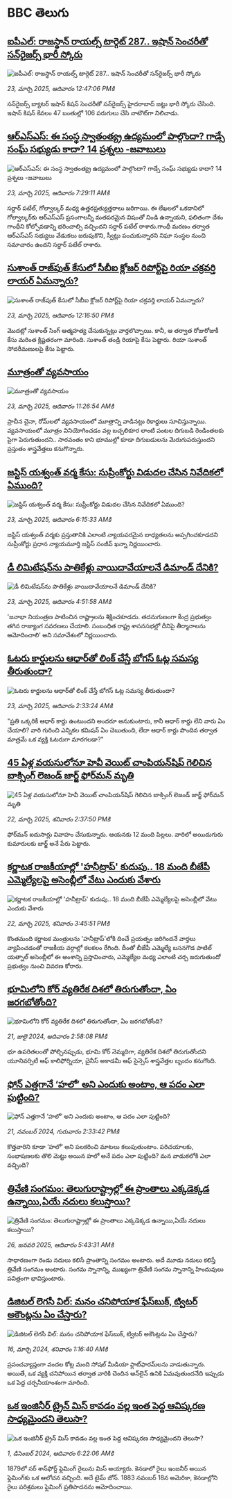 # BBC తెలుగు## [ఐపీఎల్: రాజస్థాన్ రాయల్స్ టార్గెట్ 287.. ఇషాన్ సెంచరీతో సన్‌రైజర్స్ భారీ స్కోరు](https://www.bbc.com/telugu/articles/cgm1rwxg8jxo?at_campaign=githubrss)![ఐపీఎల్: రాజస్థాన్ రాయల్స్ టార్గెట్ 287.. ఇషాన్ సెంచరీతో సన్‌రైజర్స్ భారీ స్కోరు](https://ichef.bbci.co.uk/ace/standard/240/cpsprodpb/077a/live/198ea790-07e5-11f0-a830-63536111fbc5.jpg)_23, మార్చి 2025, ఆదివారం 12:47:06 PMకి_సన్‌రైజర్స్ బ్యాటర్ ఇషాన్ కిషన్ సెంచరీతో సన్‌రైజర్స్ హైదరాబాద్ జట్టు భారీ స్కోరు చేసింది. ఇషాన్ కిషన్ కేవలం 47 బంతుల్లో 106 పరుగులు చేసి నాటౌట్‌గా నిలిచాడు.## [ఆర్ఎస్ఎస్: ఈ సంస్థ స్వాతంత్య్ర ఉద్యమంలో పాల్గొందా? గాడ్సే సంఘ్ సభ్యుడు కాదా? 14 ప్రశ్నలు -జవాబులు](https://www.bbc.com/telugu/articles/c4ge6krxlxdo?at_campaign=githubrss)![ఆర్ఎస్ఎస్: ఈ సంస్థ స్వాతంత్య్ర ఉద్యమంలో పాల్గొందా? గాడ్సే సంఘ్ సభ్యుడు కాదా? 14 ప్రశ్నలు -జవాబులు](https://ichef.bbci.co.uk/ace/standard/240/cpsprodpb/d18e/live/8c503320-0736-11f0-88b7-5556e7b55c5e.jpg)_23, మార్చి 2025, ఆదివారం 7:29:11 AMకి_సర్దార్ పటేల్, గోల్వాల్కర్ మధ్య ఉత్తరప్రత్యుత్తరాలు జరిగాయి. ఈ లేఖలలో ఒకదానిలో గోల్వాల్కర్‌కు ఆర్‌ఎస్‌ఎస్ ప్రసంగాలన్నీ మతపరమైన విషంతో నిండి ఉన్నాయని, ఫలితంగా దేశం గాంధీని కోల్పోవడాన్ని భరించాల్సి వచ్చిందని సర్దార్ పటేల్ రాశారు.గాంధీ మరణం తర్వాత ఆర్‌ఎస్‌ఎస్ సభ్యులు వేడుకలు జరుపుకొని, స్వీట్లు పంచుకున్నారని నిఘా సంస్థల నుంచి సమాచారం ఉందని సర్దార్ పటేల్ రాశారు.## [సుశాంత్ రాజ్‌పుత్ కేసులో సీబీఐ క్లోజర్ రిపోర్ట్‌పై రియా చక్రవర్తి లాయర్ ఏమన్నారు?](https://www.bbc.com/telugu/articles/cy87zdez8ldo?at_campaign=githubrss)![సుశాంత్ రాజ్‌పుత్ కేసులో సీబీఐ క్లోజర్ రిపోర్ట్‌పై రియా చక్రవర్తి లాయర్ ఏమన్నారు?](https://ichef.bbci.co.uk/ace/standard/240/cpsprodpb/fb14/live/e8acbb50-07d8-11f0-94d4-6f954f5dcfa3.png)_23, మార్చి 2025, ఆదివారం 12:16:50 PMకి_మొదట్లో సుశాంత్ సింగ్ ఆత్మహత్య చేసుకున్నట్లు వార్తలొచ్చాయి. కానీ, ఆ తర్వాత రోజురోజుకీ కేసు మరింత క్లిష్టతరంగా మారింది. సుశాంత్ తండ్రి రియాపై కేసు పెట్టారు. రియా సుశాంత్ సోదరీమణులపై కేసు పెట్టారు.## [మూత్రంతో వ్యవసాయం](https://www.bbc.com/telugu/articles/clyd8ee9gd1o?at_campaign=githubrss)![మూత్రంతో వ్యవసాయం](https://ichef.bbci.co.uk/ace/standard/240/cpsprodpb/d626/live/7950c8a0-f8d3-11ef-9e61-71ee71f26eb1.jpg)_23, మార్చి 2025, ఆదివారం 11:26:54 AMకి_ప్రాచీన చైనా, రోమ్‌లలో వ్యవసాయంలో మూత్రాన్ని వాడినట్లు రికార్డులు సూచిస్తున్నాయి. వ్యవసాయంలో మూత్రం వినియోగించడం వల్ల బచ్చలికూర లాంటి పంటల దిగుబడి రెండింతలకు పైగా పెరుగుతుందని.. సారవంతం కాని భూముల్లో కూడా దిగుబడులను మెరుగుపరుస్తుందని ప్రస్తుతం శాస్త్రవేత్తలు కనుగొన్నారు.## [జస్టిస్ యశ్వంత్ వర్మ కేసు: సుప్రీంకోర్టు విడుదల చేసిన నివేదికలో ఏముంది?](https://www.bbc.com/telugu/articles/ckg8wn2w1w4o?at_campaign=githubrss)![జస్టిస్ యశ్వంత్ వర్మ కేసు: సుప్రీంకోర్టు విడుదల చేసిన నివేదికలో ఏముంది?](https://ichef.bbci.co.uk/ace/standard/240/cpsprodpb/1107/live/191f34d0-07a1-11f0-88b7-5556e7b55c5e.jpg)_23, మార్చి 2025, ఆదివారం 6:15:33 AMకి_జస్టిస్ యశ్వంత్ వర్మకు ప్రస్తుతానికి ఎలాంటి న్యాయపరమైన బాధ్యతలను అప్పగించకూడదని సుప్రీంకోర్టు ప్రధాన న్యాయమూర్తి జస్టిస్ సంజీవ్ ఖన్నా నిర్ణయించారు.## [డీ లిమిటేషన్‌ను పాతికేళ్లు  వాయిదావేయాలనే డిమాండ్ దేనికి?](https://www.bbc.com/telugu/articles/cgq9dypkdklo?at_campaign=githubrss)![డీ లిమిటేషన్‌ను పాతికేళ్లు  వాయిదావేయాలనే డిమాండ్ దేనికి?](https://ichef.bbci.co.uk/ace/standard/240/cpsprodpb/dda3/live/228000d0-078e-11f0-88b7-5556e7b55c5e.jpg)_23, మార్చి 2025, ఆదివారం 4:51:58 AMకి_'జనాభా నియంత్రణ పాటించిన రాష్ట్రాలను శిక్షించకూడదు. తదనుగుణంగా   కేంద్ర ప్రభుత్వం  తగిన రాజ్యాంగ సవరణలు చేయాలి. సంబంధిత రాష్ట్ర శాసనసభల్లో దీనిపై తీర్మానాలను ఆమోదించాలి' అని సమావేశంలో నిర్ణయించారు.## [ఓటరు కార్డులను ఆధార్‌తో లింక్ చేస్తే బోగస్‌ ఓట్ల సమస్య తీరుతుందా?](https://www.bbc.com/telugu/articles/cgm1kdvm7myo?at_campaign=githubrss)![ఓటరు కార్డులను ఆధార్‌తో లింక్ చేస్తే బోగస్‌ ఓట్ల సమస్య తీరుతుందా?](https://ichef.bbci.co.uk/ace/standard/240/cpsprodpb/0582/live/012d5030-078f-11f0-90d6-57e6f1cf9144.jpg)_23, మార్చి 2025, ఆదివారం 2:33:24 AMకి_"ప్రతి ఒక్కరికీ ఆధార్ కార్డు ఉంటుందని అందరూ అనుకుంటారు, కానీ ఆధార్ కార్డు లేని వారు ఏం చేయాలి? వారి గురించి ఎన్నికల కమిషన్ ఏం చెబుతుంది, లేదా ఆధార్ కార్డు పొందిన తర్వాత మాత్రమే ఒక వ్యక్తి ఓటరుగా మారగలడా?"## [45 ఏళ్ల వయసులోనూ హెవీ వెయిట్ చాంపియన్‌షిప్ గెలిచిన బాక్సింగ్ లెజండ్ జార్జ్ ఫోర్‌మన్ మృతి](https://www.bbc.com/telugu/articles/c0q1vv3xqzeo?at_campaign=githubrss)![45 ఏళ్ల వయసులోనూ హెవీ వెయిట్ చాంపియన్‌షిప్ గెలిచిన బాక్సింగ్ లెజండ్ జార్జ్ ఫోర్‌మన్ మృతి](https://ichef.bbci.co.uk/ace/standard/240/cpsprodpb/301b/live/f2c035c0-0726-11f0-89cc-0d80fc5d07b9.jpg)_22, మార్చి 2025, శనివారం 2:37:50 PMకి_ఫోర్‌మన్ ఐదుసార్లు వివాహం చేసుకున్నారు. ఆయనకు 12 మంది పిల్లలు. వారిలో అయిదుగురు కుమారులకు జార్జ్ అనే పేరు పెట్టారు.## [కర్ణాటక రాజకీయాల్లో 'హనీట్రాప్' కుదుపు.. 18 మంది బీజేపీ ఎమ్మెల్యేలపై అసెంబ్లీలో వేటు ఎందుకు వేశారు](https://www.bbc.com/telugu/articles/cvgw0ldr2edo?at_campaign=githubrss)![కర్ణాటక రాజకీయాల్లో 'హనీట్రాప్' కుదుపు.. 18 మంది బీజేపీ ఎమ్మెల్యేలపై అసెంబ్లీలో వేటు ఎందుకు వేశారు](https://ichef.bbci.co.uk/ace/standard/240/cpsprodpb/e7f8/live/4119cd10-070b-11f0-88b7-5556e7b55c5e.jpg)_22, మార్చి 2025, శనివారం 3:45:51 PMకి_కొంతమంది కర్ణాటక మంత్రులను 'హనీట్రాప్'లోకి దించే ప్రయత్నం జరిగిందనే వార్తలు వ్యాపించడంతో రాజకీయ వర్గాల్లో కలకలం రేగింది. దీంతో బీజేపీ ఎమ్మెల్యే బసనగౌడ పాటిల్ యత్నాల్ అసెంబ్లీలో ఈ అంశాన్ని ప్రస్తావించారు, ఎమ్మెల్యేల మధ్య ఎలాంటి చర్చ జరుగుతుందో ప్రభుత్వం నుంచి వివరణ కోరారు.## [భూమిలోని కోర్ వ్యతిరేక దిశలో తిరుగుతోందా, ఏం జరగబోతోంది?](https://www.bbc.com/telugu/articles/crgr7rnd7g4o?at_campaign=githubrss)![భూమిలోని కోర్ వ్యతిరేక దిశలో తిరుగుతోందా, ఏం జరగబోతోంది?](https://ichef.bbci.co.uk/ace/standard/240/cpsprodpb/cc28/live/4457bc00-3ec3-11ef-b2f4-77406157b906.jpg)_21, జులై 2024, ఆదివారం 2:58:08 PMకి_భూ ఉపరితలంతో పోల్చినప్పుడు, భూమి కోర్ నెమ్మదిగా, వ్యతిరేక దిశలో తిరుగుతోందని యూనివర్సిటీ ఆఫ్ కాలిఫోర్నియా, చైనీస్ అకాడమీ ఆఫ్ సైన్సెస్‌ శాస్త్రవేత్తల బృందం కనుగొంది.## [ఫోన్ ఎత్తగానే ‘హలో’ అని ఎందుకు అంటాం, ఆ పదం ఎలా పుట్టింది?](https://www.bbc.com/telugu/articles/cgj7x7gdjq4o?at_campaign=githubrss)![ఫోన్ ఎత్తగానే ‘హలో’ అని ఎందుకు అంటాం, ఆ పదం ఎలా పుట్టింది?](https://ichef.bbci.co.uk/ace/standard/240/cpsprodpb/0618/live/7a20ebb0-a807-11ef-b21e-5359bd56d02f.jpg)_21, నవంబర్ 2024, గురువారం 2:33:42 PMకి_కొత్తవారిని కూడా ‘హలో’ అని పలకరించి మాటలు కలుపుతుంటాం.  పరిచయాలకు, సంభాషణలకు తొలి మెట్టు అయిన హలో అనే పదం ఎలా పుట్టింది? మన వాడుకలోకి ఎలా వచ్చింది?## [త్రివేణి సంగమం: తెలుగురాష్ట్రాల్లో ఈ ప్రాంతాలు ఎక్కడెక్కడ ఉన్నాయి,ఏయే నదులు కలుస్తాయి? ](https://www.bbc.com/telugu/articles/cz7elrr17jeo?at_campaign=githubrss)![త్రివేణి సంగమం: తెలుగురాష్ట్రాల్లో ఈ ప్రాంతాలు ఎక్కడెక్కడ ఉన్నాయి,ఏయే నదులు కలుస్తాయి? ](https://ichef.bbci.co.uk/ace/standard/240/cpsprodpb/9dad/live/7f50e780-da42-11ef-a37f-eba91255dc3d.jpg)_26, జనవరి 2025, ఆదివారం 5:43:31 AMకి_సాధారణంగా రెండు నదులు కలిసే ప్రాంతాన్ని సంగమం అంటారు. అదే మూడు నదులు కలిస్తే త్రివేణి సంగమం అంటారు. సంగమ స్నానాన్ని, ముఖ్యంగా త్రివేణి సంగమ స్నానాన్ని హిందువులు పవిత్రంగా భావిస్తుంటారు.## [డిజిటల్ లెగసీ విల్: మనం చనిపోయాక ఫేస్‌బుక్, ట్విటర్‌ అకౌంట్లను ఏం చేస్తారు?](https://www.bbc.com/telugu/articles/cx0zl1qeyq2o?at_campaign=githubrss)![డిజిటల్ లెగసీ విల్: మనం చనిపోయాక ఫేస్‌బుక్, ట్విటర్‌ అకౌంట్లను ఏం చేస్తారు?](https://ichef.bbci.co.uk/ace/standard/240/cpsprodpb/bea2/live/2323ffd0-e2d4-11ee-9410-0f893255c2a0.jpg)_16, మార్చి 2024, శనివారం 1:16:40 AMకి_ప్రపంచవ్యాప్తంగా వందల కోట్ల మంది సోషల్ మీడియా ఫ్లాట్‌ఫారమ్‌లను వాడుతున్నారు. అయితే, ఒక వ్యక్తి చనిపోయిన తర్వాత వారికి చెందిన ఆన్‌లైన్ ఉనికి ఏమవుతుందనేది ఇప్పుడు ఒక పెద్ద చర్చనీయాంశంగా మారింది.## [ఒక ఇంజినీర్ ట్రైన్ మిస్ కావడం వల్ల ఇంత పెద్ద ఆవిష్కరణ సాధ్యమైందని తెలుసా?](https://www.bbc.com/telugu/articles/c774y4mdrgdo?at_campaign=githubrss)![ఒక ఇంజినీర్ ట్రైన్ మిస్ కావడం వల్ల ఇంత పెద్ద ఆవిష్కరణ సాధ్యమైందని తెలుసా?](https://ichef.bbci.co.uk/ace/standard/240/cpsprodpb/d07c/live/d2f92490-ab19-11ef-8264-5f9791599833.jpg)_1, డిసెంబర్ 2024, ఆదివారం 6:22:06 AMకి_1879లో సర్ శాన్‌ఫోర్డ్ ఫ్లెమింగ్ రైలును మిస్ అయ్యారు. కెనడాలో రైలు ఇంజనీర్ అయిన ఫ్లెమింగ్‌కు ఒక ఆలోచన వచ్చింది. అదే టైమ్ జోన్‌. 
1883 నవంబర్ 18న అమెరికా, కెనడాల్లోని రైలు పరిశ్రమలు ఫ్లెమింగ్ ప్రతిపాదనను ఆమోదించాయి.
